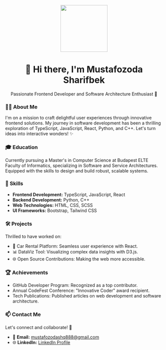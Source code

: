<!-- Banner -->
<p align="center">
  <img src="https://avatars.githubusercontent.com/u/129182857?v=4" width="150px" >
</p>

<!-- Introduction -->
<h1 align="center">👋 Hi there, I'm Mustafozoda Sharifbek</h1>
<p align="center">Passionate Frontend Developer and Software Architecture Enthusiast 🚀</p>

<!-- About Me -->
### 👨‍💻 About Me
I'm on a mission to craft delightful user experiences through innovative frontend solutions. My journey in software development has been a thrilling exploration of TypeScript, JavaScript, React, Python, and C++. Let's turn ideas into interactive wonders! ✨

<!-- Education -->
### 🎓 Education
Currently pursuing a Master's in Computer Science at Budapest ELTE Faculty of Informatics, specializing in Software and Service Architectures. Equipped with the skills to design and build robust, scalable systems.

<!-- Skills -->
### 💼 Skills
- **Frontend Development:** TypeScript, JavaScript, React
- **Backend Development:** Python, C++
- **Web Technologies:** HTML, CSS, SCSS
- **UI Frameworks:** Bootstrap, Tailwind CSS

<!-- Projects -->
### 🛠️ Projects
Thrilled to have worked on:
- 🚗 Car Rental Platform: Seamless user experience with React.
- 📊 DataViz Tool: Visualizing complex data insights with D3.js.
- 🌐 Open Source Contributions: Making the web more accessible.

<!-- Achievements -->
### 🏆 Achievements
- GitHub Developer Program: Recognized as a top contributor.
- Annual CodeFest Conference: "Innovative Coder" award recipient.
- Tech Publications: Published articles on web development and software architecture.

<!-- Contact Me -->
### 📫 Contact Me
Let's connect and collaborate! 🌟
- 📧 **Email:** [mustafozodashq888@gmail.com](mailto:mustafozodashq888@gmail.com)
- 🌐 **LinkedIn:** [LinkedIn Profile](https://www.linkedin.com/in/mustafozoda-sharifbek-78a265274)

